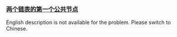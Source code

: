 ### [两个链表的第一个公共节点 ](https://leetcode.com/problems/liang-ge-lian-biao-de-di-yi-ge-gong-gong-jie-dian-lcof)

English description is not available for the problem. Please switch to Chinese.